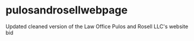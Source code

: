 # pulosandrosellwebpage
Updated cleaned version of the Law Office Pulos and Rosell LLC's website bid
